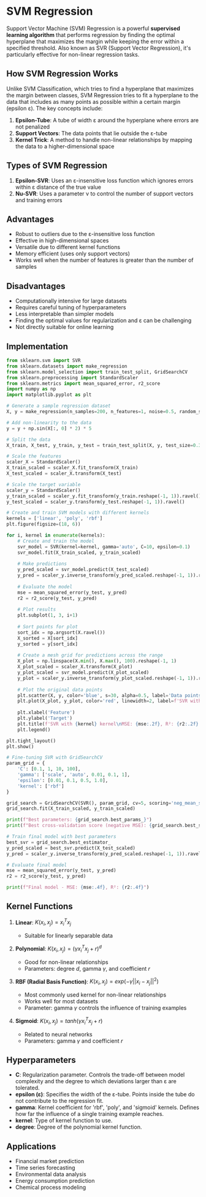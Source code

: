 # SVM Regression

Support Vector Machine (SVM) Regression is a powerful **supervised learning algorithm** that performs regression by finding the optimal hyperplane that maximizes the margin while keeping the error within a specified threshold. Also known as SVR (Support Vector Regression), it's particularly effective for non-linear regression tasks.

## How SVM Regression Works

Unlike SVM Classification, which tries to find a hyperplane that maximizes the margin between classes, SVM Regression tries to fit a hyperplane to the data that includes as many points as possible within a certain margin (epsilon ε). The key concepts include:

1. **Epsilon-Tube**: A tube of width ε around the hyperplane where errors are not penalized
2. **Support Vectors**: The data points that lie outside the ε-tube
3. **Kernel Trick**: A method to handle non-linear relationships by mapping the data to a higher-dimensional space

## Types of SVM Regression

1. **Epsilon-SVR**: Uses an ε-insensitive loss function which ignores errors within ε distance of the true value
2. **Nu-SVR**: Uses a parameter ν to control the number of support vectors and training errors

## Advantages

- Robust to outliers due to the ε-insensitive loss function
- Effective in high-dimensional spaces
- Versatile due to different kernel functions
- Memory efficient (uses only support vectors)
- Works well when the number of features is greater than the number of samples

## Disadvantages

- Computationally intensive for large datasets
- Requires careful tuning of hyperparameters
- Less interpretable than simpler models
- Finding the optimal values for regularization and ε can be challenging
- Not directly suitable for online learning

## Implementation

```python
from sklearn.svm import SVR
from sklearn.datasets import make_regression
from sklearn.model_selection import train_test_split, GridSearchCV
from sklearn.preprocessing import StandardScaler
from sklearn.metrics import mean_squared_error, r2_score
import numpy as np
import matplotlib.pyplot as plt

# Generate a sample regression dataset
X, y = make_regression(n_samples=200, n_features=1, noise=0.5, random_state=42)

# Add non-linearity to the data
y = y + np.sin(X[:, 0] * 2) * 5

# Split the data
X_train, X_test, y_train, y_test = train_test_split(X, y, test_size=0.3, random_state=42)

# Scale the features
scaler_X = StandardScaler()
X_train_scaled = scaler_X.fit_transform(X_train)
X_test_scaled = scaler_X.transform(X_test)

# Scale the target variable
scaler_y = StandardScaler()
y_train_scaled = scaler_y.fit_transform(y_train.reshape(-1, 1)).ravel()
y_test_scaled = scaler_y.transform(y_test.reshape(-1, 1)).ravel()

# Create and train SVM models with different kernels
kernels = ['linear', 'poly', 'rbf']
plt.figure(figsize=(18, 6))

for i, kernel in enumerate(kernels):
    # Create and train the model
    svr_model = SVR(kernel=kernel, gamma='auto', C=10, epsilon=0.1)
    svr_model.fit(X_train_scaled, y_train_scaled)
    
    # Make predictions
    y_pred_scaled = svr_model.predict(X_test_scaled)
    y_pred = scaler_y.inverse_transform(y_pred_scaled.reshape(-1, 1)).ravel()
    
    # Evaluate the model
    mse = mean_squared_error(y_test, y_pred)
    r2 = r2_score(y_test, y_pred)
    
    # Plot results
    plt.subplot(1, 3, i+1)
    
    # Sort points for plot
    sort_idx = np.argsort(X.ravel())
    X_sorted = X[sort_idx]
    y_sorted = y[sort_idx]
    
    # Create a mesh grid for predictions across the range
    X_plot = np.linspace(X.min(), X.max(), 100).reshape(-1, 1)
    X_plot_scaled = scaler_X.transform(X_plot)
    y_plot_scaled = svr_model.predict(X_plot_scaled)
    y_plot = scaler_y.inverse_transform(y_plot_scaled.reshape(-1, 1)).ravel()
    
    # Plot the original data points
    plt.scatter(X, y, color='blue', s=30, alpha=0.5, label='Data points')
    plt.plot(X_plot, y_plot, color='red', linewidth=2, label=f'SVR with {kernel} kernel')
    
    plt.xlabel('Feature')
    plt.ylabel('Target')
    plt.title(f'SVR with {kernel} kernel\nMSE: {mse:.2f}, R²: {r2:.2f}')
    plt.legend()

plt.tight_layout()
plt.show()

# Fine-tuning SVR with GridSearchCV
param_grid = {
    'C': [0.1, 1, 10, 100],
    'gamma': ['scale', 'auto', 0.01, 0.1, 1],
    'epsilon': [0.01, 0.1, 0.5, 1.0],
    'kernel': ['rbf']
}

grid_search = GridSearchCV(SVR(), param_grid, cv=5, scoring='neg_mean_squared_error', verbose=1)
grid_search.fit(X_train_scaled, y_train_scaled)

print(f"Best parameters: {grid_search.best_params_}")
print(f"Best cross-validation score (negative MSE): {grid_search.best_score_:.4f}")

# Train final model with best parameters
best_svr = grid_search.best_estimator_
y_pred_scaled = best_svr.predict(X_test_scaled)
y_pred = scaler_y.inverse_transform(y_pred_scaled.reshape(-1, 1)).ravel()

# Evaluate final model
mse = mean_squared_error(y_test, y_pred)
r2 = r2_score(y_test, y_pred)

print(f"Final model - MSE: {mse:.4f}, R²: {r2:.4f}")
```

## Kernel Functions

1. **Linear**: $K(x_i, x_j) = x_i^T x_j$
   - Suitable for linearly separable data
   
2. **Polynomial**: $K(x_i, x_j) = (γx_i^T x_j + r)^d$
   - Good for non-linear relationships
   - Parameters: degree $d$, gamma $γ$, and coefficient $r$
   
3. **RBF (Radial Basis Function)**: $K(x_i, x_j) = exp(-γ||x_i - x_j||^2)$
   - Most commonly used kernel for non-linear relationships
   - Works well for most datasets
   - Parameter: gamma $γ$ controls the influence of training examples
   
4. **Sigmoid**: $K(x_i, x_j) = tanh(γx_i^T x_j + r)$
   - Related to neural networks
   - Parameters: gamma $γ$ and coefficient $r$

## Hyperparameters

- **C**: Regularization parameter. Controls the trade-off between model complexity and the degree to which deviations larger than ε are tolerated.
- **epsilon (ε)**: Specifies the width of the ε-tube. Points inside the tube do not contribute to the regression fit.
- **gamma**: Kernel coefficient for 'rbf', 'poly', and 'sigmoid' kernels. Defines how far the influence of a single training example reaches.
- **kernel**: Type of kernel function to use.
- **degree**: Degree of the polynomial kernel function.

## Applications

- Financial market prediction
- Time series forecasting
- Environmental data analysis
- Energy consumption prediction
- Chemical process modeling